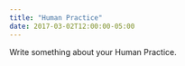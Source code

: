 ```yaml
---
title: "Human Practice"
date: 2017-03-02T12:00:00-05:00
---
```

Write something about your Human Practice.
